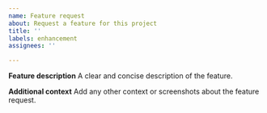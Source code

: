 ```yaml
---
name: Feature request
about: Request a feature for this project
title: ''
labels: enhancement
assignees: ''

---
```


**Feature description**
A clear and concise description of the feature.

**Additional context**
Add any other context or screenshots about the feature request.
